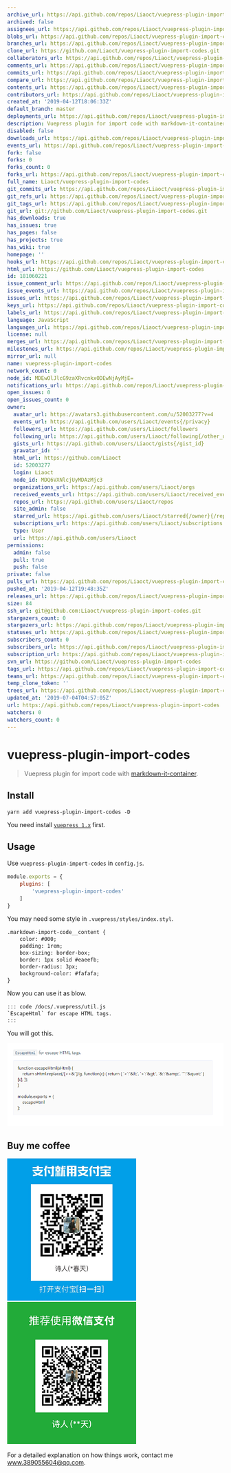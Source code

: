 ```yaml
---
archive_url: https://api.github.com/repos/Liaoct/vuepress-plugin-import-codes/{archive_format}{/ref}
archived: false
assignees_url: https://api.github.com/repos/Liaoct/vuepress-plugin-import-codes/assignees{/user}
blobs_url: https://api.github.com/repos/Liaoct/vuepress-plugin-import-codes/git/blobs{/sha}
branches_url: https://api.github.com/repos/Liaoct/vuepress-plugin-import-codes/branches{/branch}
clone_url: https://github.com/Liaoct/vuepress-plugin-import-codes.git
collaborators_url: https://api.github.com/repos/Liaoct/vuepress-plugin-import-codes/collaborators{/collaborator}
comments_url: https://api.github.com/repos/Liaoct/vuepress-plugin-import-codes/comments{/number}
commits_url: https://api.github.com/repos/Liaoct/vuepress-plugin-import-codes/commits{/sha}
compare_url: https://api.github.com/repos/Liaoct/vuepress-plugin-import-codes/compare/{base}...{head}
contents_url: https://api.github.com/repos/Liaoct/vuepress-plugin-import-codes/contents/{+path}
contributors_url: https://api.github.com/repos/Liaoct/vuepress-plugin-import-codes/contributors
created_at: '2019-04-12T18:06:33Z'
default_branch: master
deployments_url: https://api.github.com/repos/Liaoct/vuepress-plugin-import-codes/deployments
description: Vuepress plugin for import code with markdown-it-container.
disabled: false
downloads_url: https://api.github.com/repos/Liaoct/vuepress-plugin-import-codes/downloads
events_url: https://api.github.com/repos/Liaoct/vuepress-plugin-import-codes/events
fork: false
forks: 0
forks_count: 0
forks_url: https://api.github.com/repos/Liaoct/vuepress-plugin-import-codes/forks
full_name: Liaoct/vuepress-plugin-import-codes
git_commits_url: https://api.github.com/repos/Liaoct/vuepress-plugin-import-codes/git/commits{/sha}
git_refs_url: https://api.github.com/repos/Liaoct/vuepress-plugin-import-codes/git/refs{/sha}
git_tags_url: https://api.github.com/repos/Liaoct/vuepress-plugin-import-codes/git/tags{/sha}
git_url: git://github.com/Liaoct/vuepress-plugin-import-codes.git
has_downloads: true
has_issues: true
has_pages: false
has_projects: true
has_wiki: true
homepage: ''
hooks_url: https://api.github.com/repos/Liaoct/vuepress-plugin-import-codes/hooks
html_url: https://github.com/Liaoct/vuepress-plugin-import-codes
id: 181060221
issue_comment_url: https://api.github.com/repos/Liaoct/vuepress-plugin-import-codes/issues/comments{/number}
issue_events_url: https://api.github.com/repos/Liaoct/vuepress-plugin-import-codes/issues/events{/number}
issues_url: https://api.github.com/repos/Liaoct/vuepress-plugin-import-codes/issues{/number}
keys_url: https://api.github.com/repos/Liaoct/vuepress-plugin-import-codes/keys{/key_id}
labels_url: https://api.github.com/repos/Liaoct/vuepress-plugin-import-codes/labels{/name}
language: JavaScript
languages_url: https://api.github.com/repos/Liaoct/vuepress-plugin-import-codes/languages
license: null
merges_url: https://api.github.com/repos/Liaoct/vuepress-plugin-import-codes/merges
milestones_url: https://api.github.com/repos/Liaoct/vuepress-plugin-import-codes/milestones{/number}
mirror_url: null
name: vuepress-plugin-import-codes
network_count: 0
node_id: MDEwOlJlcG9zaXRvcnkxODEwNjAyMjE=
notifications_url: https://api.github.com/repos/Liaoct/vuepress-plugin-import-codes/notifications{?since,all,participating}
open_issues: 0
open_issues_count: 0
owner:
  avatar_url: https://avatars3.githubusercontent.com/u/52003277?v=4
  events_url: https://api.github.com/users/Liaoct/events{/privacy}
  followers_url: https://api.github.com/users/Liaoct/followers
  following_url: https://api.github.com/users/Liaoct/following{/other_user}
  gists_url: https://api.github.com/users/Liaoct/gists{/gist_id}
  gravatar_id: ''
  html_url: https://github.com/Liaoct
  id: 52003277
  login: Liaoct
  node_id: MDQ6VXNlcjUyMDAzMjc3
  organizations_url: https://api.github.com/users/Liaoct/orgs
  received_events_url: https://api.github.com/users/Liaoct/received_events
  repos_url: https://api.github.com/users/Liaoct/repos
  site_admin: false
  starred_url: https://api.github.com/users/Liaoct/starred{/owner}{/repo}
  subscriptions_url: https://api.github.com/users/Liaoct/subscriptions
  type: User
  url: https://api.github.com/users/Liaoct
permissions:
  admin: false
  pull: true
  push: false
private: false
pulls_url: https://api.github.com/repos/Liaoct/vuepress-plugin-import-codes/pulls{/number}
pushed_at: '2019-04-12T19:48:35Z'
releases_url: https://api.github.com/repos/Liaoct/vuepress-plugin-import-codes/releases{/id}
size: 84
ssh_url: git@github.com:Liaoct/vuepress-plugin-import-codes.git
stargazers_count: 0
stargazers_url: https://api.github.com/repos/Liaoct/vuepress-plugin-import-codes/stargazers
statuses_url: https://api.github.com/repos/Liaoct/vuepress-plugin-import-codes/statuses/{sha}
subscribers_count: 0
subscribers_url: https://api.github.com/repos/Liaoct/vuepress-plugin-import-codes/subscribers
subscription_url: https://api.github.com/repos/Liaoct/vuepress-plugin-import-codes/subscription
svn_url: https://github.com/Liaoct/vuepress-plugin-import-codes
tags_url: https://api.github.com/repos/Liaoct/vuepress-plugin-import-codes/tags
teams_url: https://api.github.com/repos/Liaoct/vuepress-plugin-import-codes/teams
temp_clone_token: ''
trees_url: https://api.github.com/repos/Liaoct/vuepress-plugin-import-codes/git/trees{/sha}
updated_at: '2019-07-04T04:57:05Z'
url: https://api.github.com/repos/Liaoct/vuepress-plugin-import-codes
watchers: 0
watchers_count: 0
---
```


# vuepress-plugin-import-codes

> Vuepress plugin for import code with [markdown-it-container](https://github.com/markdown-it/markdown-it-container).

## Install

```
yarn add vuepress-plugin-import-codes -D
```

You need install [`vuepress 1.x`](https://vuepress.vuejs.org/) first.

## Usage

Use `vuepress-plugin-import-codes` in `config.js`.

```js
module.exports = {
    plugins: [
        'vuepress-plugin-import-codes'
    ]
}
```

You may need some style in `.vuepress/styles/index.styl`.

```
.markdown-import-code__content {
    color: #000;
    padding: 1rem;
    box-sizing: border-box;
    border: 1px solid #eaeefb;
    border-radius: 3px;
    background-color: #fafafa;
}
```

Now you can use it as blow.

```
::: code /docs/.vuepress/util.js
`EscapeHtml` for escape HTML tags.
:::
```

You will got this.

![](https://raw.githubusercontent.com/liaoct/vuepress-plugin-import-codes/master/images/example.png)

## Buy me coffee

![](https://raw.githubusercontent.com/liaoct/vuepress-plugin-import-codes/master/images/alipay.png)
![](https://raw.githubusercontent.com/liaoct/vuepress-plugin-import-codes/master/images/wechatpay.png)

For a detailed explanation on how things work, contact me <www.389055604@qq.com>.
